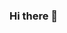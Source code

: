 ### Hi there 👋

<!--
**Tirth2408/Tirth2408** is a ✨ _special_ ✨ repository because its `README.md` (this file) appears on your GitHub profile.
